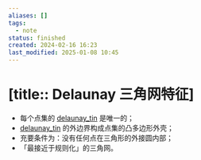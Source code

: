 ```yaml
---
aliases: []
tags:
  - note
status: finished
created: 2024-02-16 16:23
last_modified: 2025-01-08 10:45
---
```


# [title:: Delaunay 三角网特征]

- 每个点集的 [delaunay_tin](delaunay_tin.md) 是唯一的；
- [delaunay_tin](delaunay_tin.md) 的外边界构成点集的凸多边形外壳；
- 充要条件为：没有任何点在三角形的外接圆内部；
- 「最接近于规则化」的三角网。
